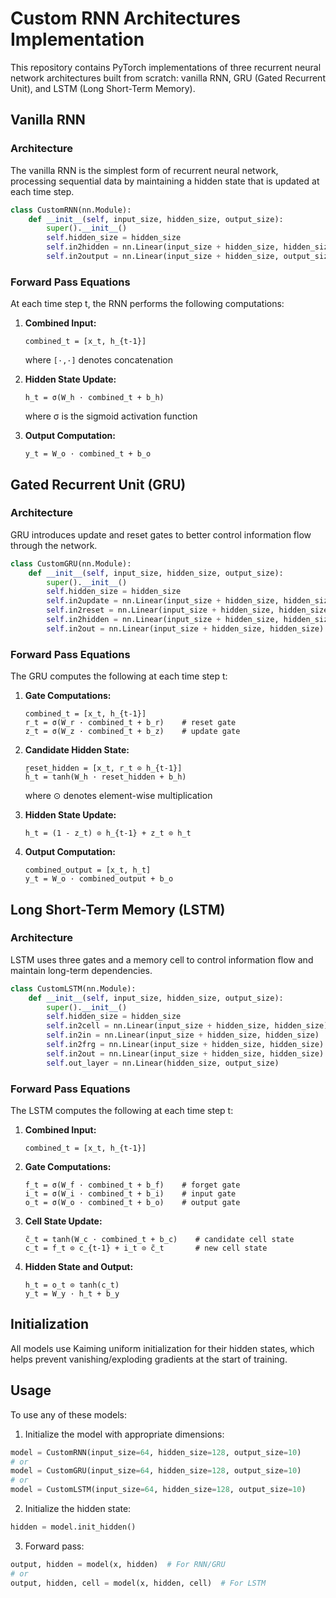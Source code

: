 # Custom RNN Architectures Implementation

This repository contains PyTorch implementations of three recurrent neural network architectures built from scratch: vanilla RNN, GRU (Gated Recurrent Unit), and LSTM (Long Short-Term Memory).

## Vanilla RNN

### Architecture
The vanilla RNN is the simplest form of recurrent neural network, processing sequential data by maintaining a hidden state that is updated at each time step.

```python
class CustomRNN(nn.Module):
    def __init__(self, input_size, hidden_size, output_size):
        super().__init__()
        self.hidden_size = hidden_size
        self.in2hidden = nn.Linear(input_size + hidden_size, hidden_size)
        self.in2output = nn.Linear(input_size + hidden_size, output_size)
```

### Forward Pass Equations
At each time step t, the RNN performs the following computations:

1. **Combined Input:**
   ```
   combined_t = [x_t, h_{t-1}]
   ```
   where `[·,·]` denotes concatenation

2. **Hidden State Update:**
   ```
   h_t = σ(W_h · combined_t + b_h)
   ```
   where σ is the sigmoid activation function

3. **Output Computation:**
   ```
   y_t = W_o · combined_t + b_o
   ```

## Gated Recurrent Unit (GRU)

### Architecture
GRU introduces update and reset gates to better control information flow through the network.

```python
class CustomGRU(nn.Module):
    def __init__(self, input_size, hidden_size, output_size):
        super().__init__()
        self.hidden_size = hidden_size
        self.in2update = nn.Linear(input_size + hidden_size, hidden_size)
        self.in2reset = nn.Linear(input_size + hidden_size, hidden_size)
        self.in2hidden = nn.Linear(input_size + hidden_size, hidden_size)
        self.in2out = nn.Linear(input_size + hidden_size, hidden_size)
```

### Forward Pass Equations
The GRU computes the following at each time step t:

1. **Gate Computations:**
   ```
   combined_t = [x_t, h_{t-1}]
   r_t = σ(W_r · combined_t + b_r)    # reset gate
   z_t = σ(W_z · combined_t + b_z)    # update gate
   ```

2. **Candidate Hidden State:**
   ```
   reset_hidden = [x_t, r_t ⊙ h_{t-1}]
   h̃_t = tanh(W_h · reset_hidden + b_h)
   ```
   where ⊙ denotes element-wise multiplication

3. **Hidden State Update:**
   ```
   h_t = (1 - z_t) ⊙ h_{t-1} + z_t ⊙ h̃_t
   ```

4. **Output Computation:**
   ```
   combined_output = [x_t, h_t]
   y_t = W_o · combined_output + b_o
   ```

## Long Short-Term Memory (LSTM)

### Architecture
LSTM uses three gates and a memory cell to control information flow and maintain long-term dependencies.

```python
class CustomLSTM(nn.Module):
    def __init__(self, input_size, hidden_size, output_size):
        super().__init__()
        self.hidden_size = hidden_size
        self.in2cell = nn.Linear(input_size + hidden_size, hidden_size)
        self.in2in = nn.Linear(input_size + hidden_size, hidden_size)
        self.in2frg = nn.Linear(input_size + hidden_size, hidden_size)
        self.in2out = nn.Linear(input_size + hidden_size, hidden_size)
        self.out_layer = nn.Linear(hidden_size, output_size)
```

### Forward Pass Equations
The LSTM computes the following at each time step t:

1. **Combined Input:**
   ```
   combined_t = [x_t, h_{t-1}]
   ```

2. **Gate Computations:**
   ```
   f_t = σ(W_f · combined_t + b_f)    # forget gate
   i_t = σ(W_i · combined_t + b_i)    # input gate
   o_t = σ(W_o · combined_t + b_o)    # output gate
   ```

3. **Cell State Update:**
   ```
   c̃_t = tanh(W_c · combined_t + b_c)    # candidate cell state
   c_t = f_t ⊙ c_{t-1} + i_t ⊙ c̃_t       # new cell state
   ```

4. **Hidden State and Output:**
   ```
   h_t = o_t ⊙ tanh(c_t)
   y_t = W_y · h_t + b_y
   ```

## Initialization
All models use Kaiming uniform initialization for their hidden states, which helps prevent vanishing/exploding gradients at the start of training.

## Usage
To use any of these models:

1. Initialize the model with appropriate dimensions:
```python
model = CustomRNN(input_size=64, hidden_size=128, output_size=10)
# or
model = CustomGRU(input_size=64, hidden_size=128, output_size=10)
# or
model = CustomLSTM(input_size=64, hidden_size=128, output_size=10)
```

2. Initialize the hidden state:
```python
hidden = model.init_hidden()
```

3. Forward pass:
```python
output, hidden = model(x, hidden)  # For RNN/GRU
# or
output, hidden, cell = model(x, hidden, cell)  # For LSTM
```